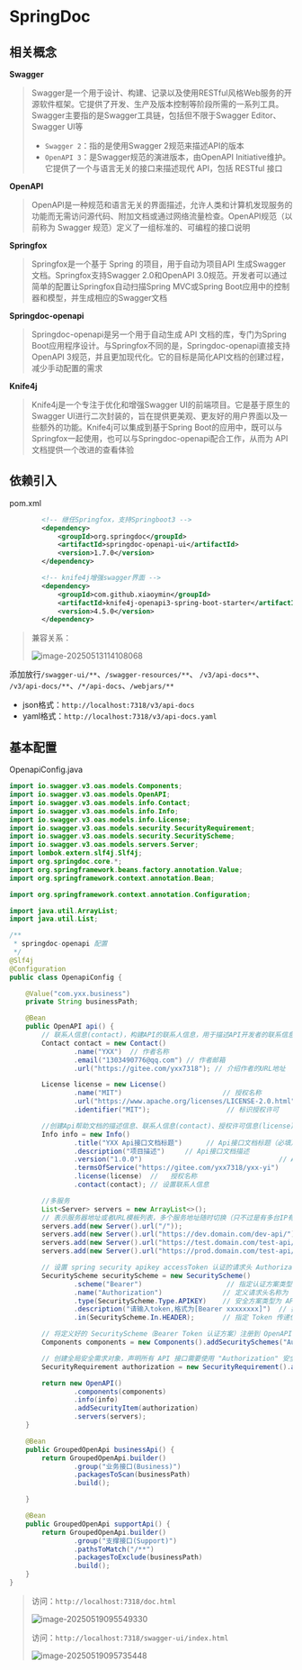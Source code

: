 # SpringDoc

## 相关概念

**Swagger**

> Swagger是一个用于设计、构建、记录以及使用RESTful风格Web服务的开源软件框架。它提供了开发、生产及版本控制等阶段所需的一系列工具。Swagger主要指的是Swagger工具链，包括但不限于Swagger Editor、Swagger UI等
>
> - `Swagger 2`：指的是使用Swagger 2规范来描述API的版本
> - `OpenAPI 3`：是Swagger规范的演进版本，由OpenAPI Initiative维护。它提供了一个与语言无关的接口来描述现代 API，包括 RESTful 接口

**OpenAPI**

> OpenAPI是一种规范和语言无关的界面描述，允许人类和计算机发现服务的功能而无需访问源代码、附加文档或通过网络流量检查。OpenAPI规范（以前称为 Swagger 规范）定义了一组标准的、可编程的接口说明

**Springfox**

> Springfox是一个基于 Spring 的项目，用于自动为项目API 生成Swagger文档。Springfox支持Swagger 2.0和OpenAPI 3.0规范。开发者可以通过简单的配置让Springfox自动扫描Spring MVC或Spring Boot应用中的控制器和模型，并生成相应的Swagger文档

**Springdoc-openapi**

> Springdoc-openapi是另一个用于自动生成 API 文档的库，专门为Spring Boot应用程序设计。与Springfox不同的是，Springdoc-openapi直接支持OpenAPI 3规范，并且更加现代化。它的目标是简化API文档的创建过程，减少手动配置的需求

**Knife4j**

> Knife4j是一个专注于优化和增强Swagger UI的前端项目。它是基于原生的Swagger UI进行二次封装的，旨在提供更美观、更友好的用户界面以及一些额外的功能。Knife4j可以集成到基于Spring Boot的应用中，既可以与Springfox一起使用，也可以与Springdoc-openapi配合工作，从而为 API 文档提供一个改进的查看体验

## 依赖引入

pom.xml

```xml
        <!-- 继任Springfox，支持Springboot3 -->
        <dependency>
            <groupId>org.springdoc</groupId>
            <artifactId>springdoc-openapi-ui</artifactId>
            <version>1.7.0</version>
        </dependency>

        <!-- knife4j增强swagger界面 -->
        <dependency>
            <groupId>com.github.xiaoymin</groupId>
            <artifactId>knife4j-openapi3-spring-boot-starter</artifactId>
            <version>4.5.0</version>
        </dependency>
```

> 兼容关系：
>
> ![image-20250513114108068](img/SpringDoc/image-20250513114108068.png)

添加放行`/swagger-ui/**`、`/swagger-resources/**`、 `/v3/api-docs**`、 `/v3/api-docs/**`、`/*/api-docs`、`/webjars/**`

- json格式：`http://localhost:7318/v3/api-docs`
- yaml格式：`http://localhost:7318/v3/api-docs.yaml`

## 基本配置

OpenapiConfig.java

```java
import io.swagger.v3.oas.models.Components;
import io.swagger.v3.oas.models.OpenAPI;
import io.swagger.v3.oas.models.info.Contact;
import io.swagger.v3.oas.models.info.Info;
import io.swagger.v3.oas.models.info.License;
import io.swagger.v3.oas.models.security.SecurityRequirement;
import io.swagger.v3.oas.models.security.SecurityScheme;
import io.swagger.v3.oas.models.servers.Server;
import lombok.extern.slf4j.Slf4j;
import org.springdoc.core.*;
import org.springframework.beans.factory.annotation.Value;
import org.springframework.context.annotation.Bean;

import org.springframework.context.annotation.Configuration;

import java.util.ArrayList;
import java.util.List;

/**
 * springdoc-openapi 配置
 */
@Slf4j
@Configuration
public class OpenapiConfig {

    @Value("com.yxx.business")
    private String businessPath;

    @Bean
    public OpenAPI api() {
        // 联系人信息(contact)，构建API的联系人信息，用于描述API开发者的联系信息，包括名称、URL、邮箱等
        Contact contact = new Contact()
                .name("YXX")  // 作者名称
                .email("1303490776@qq.com") // 作者邮箱
                .url("https://gitee.com/yxx7318"); // 介绍作者的URL地址

        License license = new License()
                .name("MIT")                         // 授权名称
                .url("https://www.apache.org/licenses/LICENSE-2.0.html")    // 授权信息
                .identifier("MIT");                   // 标识授权许可

        //创建Api帮助文档的描述信息、联系人信息(contact)、授权许可信息(license)
        Info info = new Info()
                .title("YXX Api接口文档标题")      // Api接口文档标题（必填）
                .description("项目描述")     // Api接口文档描述
                .version("1.0.0")                                  // Api接口版本
                .termsOfService("https://gitee.com/yxx7318/yxx-yi")    // Api接口的服务条款地址
                .license(license)  //   授权名称
                .contact(contact); // 设置联系人信息

        //多服务
        List<Server> servers = new ArrayList<>();
        // 表示服务器地址或者URL模板列表，多个服务地址随时切换（只不过是有多台IP有当前的服务API）
        servers.add(new Server().url("/"));
        servers.add(new Server().url("https://dev.domain.com/dev-api/").description("开发环境"));
        servers.add(new Server().url("https://test.domain.com/test-api/").description("测试环境"));
        servers.add(new Server().url("https://prod.domain.com/test-api/").description("正式环境"));

        // 设置 spring security apikey accessToken 认证的请求头 Authorization: Bearer xxxxxxxx
        SecurityScheme securityScheme = new SecurityScheme()
                .scheme("Bearer")                     // 指定认证方案类型为 Bearer（即 Token 认证）
                .name("Authorization")               // 定义请求头名称为 "Authorization"
                .type(SecurityScheme.Type.APIKEY)    // 安全方案类型为 APIKEY（通过请求头传递 Token）
                .description("请输入token,格式为[Bearer xxxxxxxx]")  // 描述认证格式
                .in(SecurityScheme.In.HEADER);       // 指定 Token 传递位置为请求头（HEADER）

        // 将定义好的 SecurityScheme（Bearer Token 认证方案）注册到 OpenAPI 的 Components 组件中
        Components components = new Components().addSecuritySchemes("Authorization", securityScheme);

        // 创建全局安全需求对象，声明所有 API 接口需要使用 "Authorization" 安全方案进行认证
        SecurityRequirement authorization = new SecurityRequirement().addList("Authorization");

        return new OpenAPI()
                .components(components)
                .info(info)
                .addSecurityItem(authorization)
                .servers(servers);
    }

    @Bean
    public GroupedOpenApi businessApi() {
        return GroupedOpenApi.builder()
                .group("业务接口(Business)")
                .packagesToScan(businessPath)
                .build();

    }

    @Bean
    public GroupedOpenApi supportApi() {
        return GroupedOpenApi.builder()
                .group("支撑接口(Support)")
                .pathsToMatch("/**")
                .packagesToExclude(businessPath)
                .build();
    }
}
```

> 访问：`http://localhost:7318/doc.html`
>
> ![image-20250519095549330](img/SpringDoc/image-20250519095549330.png)
>
> 访问：`http://localhost:7318/swagger-ui/index.html`
>
> ![image-20250519095735448](img/SpringDoc/image-20250519095735448.png)
